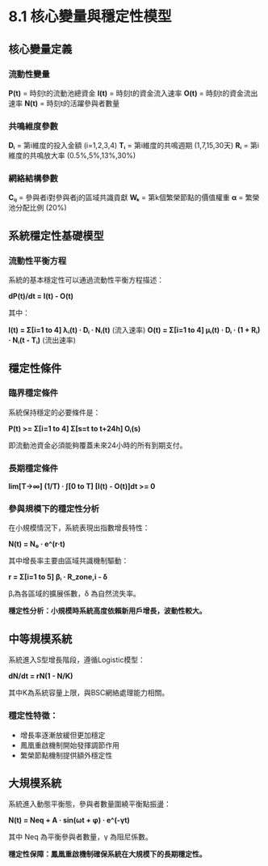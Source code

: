 # 8.1 核心變量與穩定性模型

## 核心變量定義

### 流動性變量
**P(t)** = 時刻t的流動池總資金
**I(t)** = 時刻t的資金流入速率
**O(t)** = 時刻t的資金流出速率
**N(t)** = 時刻t的活躍參與者數量

### 共鳴維度參數
**Dᵢ** = 第i維度的投入金額 (i=1,2,3,4)
**Tᵢ** = 第i維度的共鳴週期 (1,7,15,30天)
**Rᵢ** = 第i維度的共鳴放大率 (0.5%,5%,13%,30%)

### 網絡結構參數
**Cᵢⱼ** = 參與者i對參與者j的區域共識貢獻
**Wₖ** = 第k個繁榮節點的價值權重
**α** = 繁榮池分配比例 (20%)

## 系統穩定性基礎模型

### 流動性平衡方程

系統的基本穩定性可以通過流動性平衡方程描述：

**dP(t)/dt = I(t) - O(t)**

其中：

**I(t) = Σ[i=1 to 4] λᵢ(t) · Dᵢ · Nᵢ(t)** (流入速率)
**O(t) = Σ[i=1 to 4] μᵢ(t) · Dᵢ · (1 + Rᵢ) · Nᵢ(t - Tᵢ)** (流出速率)

## 穩定性條件

### 臨界穩定條件
系統保持穩定的必要條件是：

**P(t) >= Σ[i=1 to 4] Σ[s=t to t+24h] Oᵢ(s)**

即流動池資金必須能夠覆蓋未來24小時的所有到期支付。

### 長期穩定條件

**lim[T->∞] (1/T) · ∫[0 to T] [I(t) - O(t)]dt >= 0**

### 參與規模下的穩定性分析

在小規模情況下，系統表現出指數增長特性：

**N(t) = N₀ · e^(r·t)**

其中增長率主要由區域共識機制驅動：

**r = Σ[i=1 to 5] βᵢ · R_zone,i - δ**

βᵢ為各區域的擴展係數，δ 為自然流失率。

**穩定性分析：小規模時系統高度依賴新用戶增長，波動性較大。**

## 中等規模系統

系統進入S型增長階段，遵循Logistic模型：

**dN/dt = rN(1 - N/K)**

其中K為系統容量上限，與BSC網絡處理能力相關。

### 穩定性特徵：
- 增長率逐漸放緩但更加穩定
- 鳳凰重啟機制開始發揮調節作用
- 繁榮節點機制提供額外穩定性

## 大規模系統

系統進入動態平衡態，參與者數量圍繞平衡點振盪：

**N(t) = Neq + A · sin(ωt + φ) · e^(-γt)**

其中 Neq 為平衡參與者數量，γ 為阻尼係數。

**穩定性保障：鳳凰重啟機制確保系統在大規模下的長期穩定性。**
